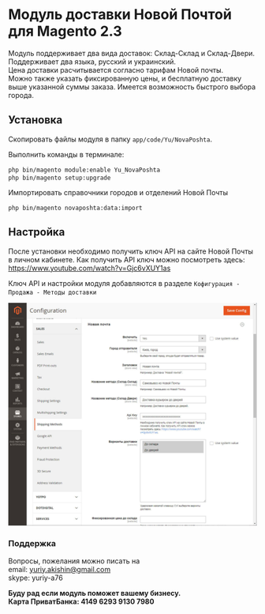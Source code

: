 # Модуль доставки Новой Почтой для Magento 2.3

Модуль поддерживает два вида доставок: Склад-Склад и Склад-Двери.  
Поддерживает два языка, русский и украинский.  
Цена доставки расчитывается согласно тарифам Новой почты.  
Можно также указать фиксированную цены, и бесплатную доставку выше указанной суммы заказа.
Имеется возможность быстрого выбора города.

## Установка

Скопировать файлы модуля в папку `app/code/Yu/NovaPoshta`.

Выполнить команды в терминале:

```
php bin/magento module:enable Yu_NovaPoshta
php bin/magento setup:upgrade
```

Импортировать справочники городов и отделений Новой Почты

```
php bin/magento novaposhta:data:import
```


## Настройка

После установки необходимо получить ключ API на сайте Новой Почты в личном кабинете.
Как получить API ключ можно посмотреть здесь: https://www.youtube.com/watch?v=Gjc6vXUY1as

Ключ API и настройки модуля добавляются в разделе `Кофигурация - Продажа - Методы доставки`

![alt text](/docs/config.jpg "Configuration of Yu_NovaPoshta")

### Поддержка

Вопросы, пожелания можно писать на  
email: yuriy.akishin@gmail.com  
skype: yuriy-a76

**Буду рад если модуль поможет вашему бизнесу.**  
**Карта ПриватБанка: 4149 6293 9130 7980**